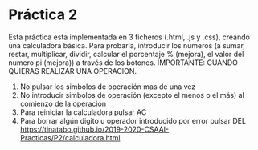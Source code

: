 # Práctica 2
Esta práctica esta implementada en 3 ficheros (.html, .js y .css), creando una calculadora básica.
Para probarla, introducir los numeros (a sumar, restar, multiplicar, dividir, calcular el porcentaje % (mejora), 
el valor del numero pi (mejora)) a través de los botones.
IMPORTANTE: CUANDO QUIERAS REALIZAR UNA OPERACION.
  1. No pulsar los simbolos de operación mas de una vez
  2. No introducir simbolos de operación (excepto el menos o el más) al comienzo de la operación
  3. Para reiniciar la calculadora pulsar AC
  4. Para borrar algún digito u operador introducido por error pulsar DEL
https://tinatabo.github.io/2019-2020-CSAAI-Practicas/P2/calculadora.html
